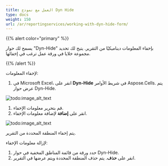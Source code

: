 ```yaml
---
title: العمل مع نموذج Dyn Hide
type: docs
weight: 150
url: /ar/reportingservices/working-with-dyn-hide-form/
---
```


{{% alert color="primary" %}} 

يسمح لك حوار "Dyn-Hide" بإخفاء المعلومات ديناميكيًا من التقرير. يتيح لك تحديد مجموعة خلايا في ورقة عمل ترغب في إخفائها.

{{% /alert %}} 

لإخفاء المعلومات:

1. في Microsoft Excel، انقر على **Dyn-Hide** في شريط الأوامر Aspose.Cells.
   يتم عرض حوار Dyn-Hide. 

![todo:image_alt_text](working-with-dyn-hide-form_1.png)




1. قم بتحرير معلومات الإخفاء.
3. انقر على **إضافة** لإضافة معلومات الإخفاء. 

![todo:image_alt_text](working-with-dyn-hide-form_2.png)



يتم إخفاء المنطقة المحددة من التقرير.

لإزالة معلومات الإخفاء:

1. حدد ورقة من قائمة المناطق المخفية في حوار Dyn-Hide.
2. انقر على **حذف**.
   يتم حذف المنطقة المحددة ويتم عرضها في التقرير.
